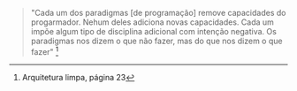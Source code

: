 > "Cada um dos paradigmas [de programação] remove capacidades do progarmador. Nehum deles adiciona novas capacidades. Cada um impõe algum tipo de disciplina adicional com intenção negativa. Os paradigmas nos dizem o que não fazer, mas do que nos dizem o que fazer" [^1]

[^1]: Arquitetura limpa, página 23  
